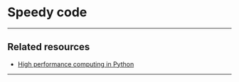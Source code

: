 # Speedy code
***

## Related resources
- [High performance computing in Python](https://github.com/kyaiooiayk/High-Performance-Computing-in-Python)
***
